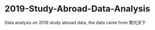 # 2019-Study-Abroad-Data-Analysis

Data analysis on 2019 study abroad data, the data came from 寄托天下
